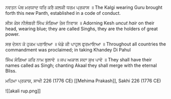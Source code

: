 ਨਵਤਨ ਪੰਥ ਮਰਯਾਦ ਧਰਿ ਕਰੈ ਕਲਕੀ ਧਰਮ ਪ੍ਰਕਾਸ ॥
The Kalgi wearing Guru brought forth this new Panth, established in a code of conduct.

ਸੀਸ ਕੇਸ ਨੀਲੰਬਰੀ ਸਿੰਘ ਸੰਗਿਆ ਤੇਜ ਨਿਵਾਸ ॥
Adorning Kesh *uncut hair* on their head, wearing blue; they are called Singhs, they are the holders of great power.

ਸਭ ਦੇਸਨ ਕੋ ਹੁਕਮ ਪਠਾਇਆ ॥ ਖੰਡੇ ਕੀ ਪਾਹੁਲ ਫੁਰਮਾਇਆ ॥
Throughout all countries the commandment was proclaimed; in taking Khandey Di Pahul

ਸਿੰਘ ਸੰਗਿਆ ਕਰਿ ਨਾਮ ਬੁਲਾਵੋ ॥ ਜਪ ਅਕਾਲ ਸਦਾ ਸੁਖ ਪਾਵੋ ॥
They shall have their names called as Singh; chanting Akaal they shall merge with the eternal Bliss.

ਮਹਿਮਾ ਪ੍ਰਕਾਸ਼, ਸਾਖੀ 226 (1776 CE)
[[Mehima Prakash]], Sakhi 226 (1776 CE)

![[akali rup.png]]